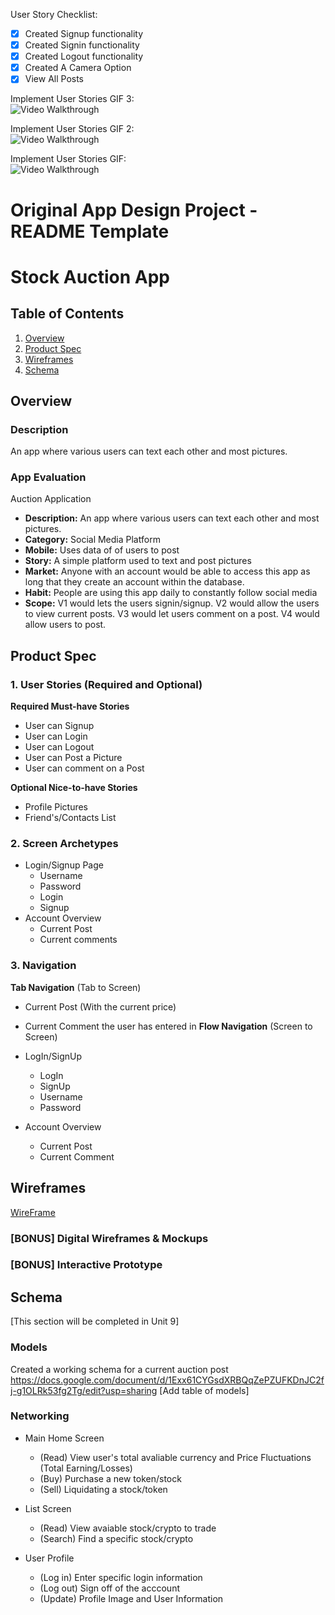 User Story Checklist:

- [x] Created Signup functionality
- [x] Created Signin functionality
- [x] Created Logout functionality
- [x] Created A Camera Option
- [x] View All Posts

Implement User Stories GIF 3:
<br><img src='https://media.giphy.com/media/A6wsdPhjGXuHozlRf2/giphy.gif' title='Video Walkthrough' width='' alt='Video Walkthrough' />

Implement User Stories GIF 2:
<br><img src='https://media.giphy.com/media/EhRDKhQUhJyCw9uFet/giphy.gif' title='Video Walkthrough' width='' alt='Video Walkthrough' />

Implement User Stories GIF:
<br><img src='https://media.giphy.com/media/1eHNl6wWIZI0KTIGkU/giphy.gif' title='Video Walkthrough' width='' alt='Video Walkthrough' />



Original App Design Project - README Template
===

# Stock Auction App

## Table of Contents
1. [Overview](#Overview)
1. [Product Spec](#Product-Spec)
1. [Wireframes](#Wireframes)
2. [Schema](#Schema)

## Overview
### Description
An app where various users can text each other and most pictures.

### App Evaluation
Auction Application
- **Description:** An app where various users can text each other and most pictures.
- **Category:** Social Media Platform
- **Mobile:** Uses data of of users to post
- **Story:** A simple platform used to text and post pictures
- **Market:** Anyone with an account would be able to access this app as long that they create an account within the database.
- **Habit:** People are using this app daily to constantly follow social media
- **Scope:** V1 would lets the users signin/signup. V2 would allow the users to view current posts. V3 would let users comment on a post. V4 would allow users to post.

## Product Spec

### 1. User Stories (Required and Optional)

**Required Must-have Stories**

* User can Signup
* User can Login
* User can Logout
* User can Post a Picture
* User can comment on a Post

**Optional Nice-to-have Stories**

* Profile Pictures
* Friend's/Contacts List

### 2. Screen Archetypes

* Login/Signup Page
   * Username
   * Password
   * Login
   * Signup
* Account Overview
   * Current Post
   * Current comments

### 3. Navigation

**Tab Navigation** (Tab to Screen)

* Current Post (With the current price)
*  Current Comment the user has entered in
**Flow Navigation** (Screen to Screen)

* LogIn/SignUp
   * LogIn
   * SignUp
   * Username
   * Password
* Account Overview
   * Current Post
   * Current Comment

## Wireframes
[WireFrame](https://user-images.githubusercontent.com/75055276/162356465-23e227fa-2ede-40c9-a7c5-8f89b6584802.jpg)


### [BONUS] Digital Wireframes & Mockups

### [BONUS] Interactive Prototype

## Schema 
[This section will be completed in Unit 9]
### Models
Created a working schema for a current auction post
https://docs.google.com/document/d/1Exx61CYGsdXRBQqZePZUFKDnJC2fj-g1OLRk53fg2Tg/edit?usp=sharing 
[Add table of models]
### Networking
- Main Home Screen
    - (Read) View user's total avaliable currency and Price Fluctuations (Total Earning/Losses)
    - (Buy) Purchase a new token/stock
    - (Sell) Liquidating a stock/token
    
- List Screen
    - (Read) View avaiable stock/crypto to trade
    - (Search) Find a specific stock/crypto
    
- User Profile
    - (Log in) Enter specific login information
    - (Log out) Sign off of the acccount 
    - (Update) Profile Image and User Information
